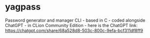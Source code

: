 # yagpass
Password generator and manager CLI - based in C - coded alongside ChatGPT - in CLion Community Edition - here is the ChatGPT link: https://chatgpt.com/share/68a528d8-503c-800c-9efa-bcf311df8ff9
